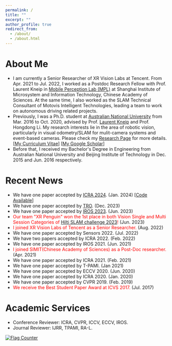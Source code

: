 ```yaml
---
permalink: /
title: ""
excerpt: ""
author_profile: true
redirect_from: 
  - /about/
  - /about.html
---
```


# About Me 
<!--Dr. Yifu Wang is currently a Research Engineer of XR Vision Labs at Tencent. -->
* I am currently a Senior Researcher of XR Vision Labs at Tencent. From Apr. 2021 to Jul. 2022, I worked as a Postdoc Research Fellow with Prof. Laurent Kneip in [Mobile Perception Lab (MPL)](http://mpl.sist.shanghaitech.edu.cn/) at Shanghai Institute of Microsystem and Information Technology, Chinese Academy of Sciences. At the same time, I also worked as the SLAM Technical Consultant of Motovis Intelligent Technologies, leading a team to work on autonomous driving related projects.
* Previously, I was a Ph.D. student at [Australian National University](https://www.anu.edu.au/) from Mar. 2016 to Oct. 2020, advised by Prof. [Laurent Kneip](http://mpl.sist.shanghaitech.edu.cn/Director.html) and Prof. Hongdong Li. My research interests lie in the area of robotic vision, particularly in visual odometry/SLAM for mulit-camera systems and event-based cameras. Please check my [Research Page](https://1fwang.github.io/publications/) for more details.<br>
[[My Curriculum Vitae](http://1fwang.github.io/files/Yifu_Wang_CV.pdf)] [[My Google Scholar](https://scholar.google.com/citations?user=_0BWh_8AAAAJ&hl=en)]
* Before that, I received my Bachelor's Degree in Engineering from Australian National University and Beijing Institute of Technology in Dec. 2015 and Jun. 2016 respectively.


# Recent News
* We have one paper accepted by [ICRA 2024](https://arxiv.org/abs/2309.08142). (Jan. 2024) \[[Code Available](https://github.com/1fwang/ORB_SLAM3_MULTI)\]
* We have one paper accepted by [TRO](https://www.researchgate.net/publication/377413186_Cross-Modal_Semi-Dense_6-DoF_Tracking_of_an_Event_Camera_in_Challenging_Conditions). (Dec. 2023)
* We have one paper accepted by [IROS 2023](https://jiabenchen.github.io/revisit_event). (Jun. 2023) 
* <span style="color:red">Our team "XR Penguin" won the 1st place in both Vision Single and Multi Session Categories of [Hilti SLAM challenge 2023](https://hilti-challenge.com/leader-board-2023.html)! </span> (Jun. 2023)
* <span style="color:red">I joined XR Vision Labs of Tencent as a Senior Researcher. </span> (Aug. 2022)
* We have one paper accepted by Sensors 2022. (Jul. 2022) 
* We have two papers accepted by ICRA 2022. (Feb. 2022)
* We have one paper accepted by IROS 2021. (Jun. 2021) 
* <span style="color:red">I joined SIMIT(Chinese Academy of Sciences) as a Post-Doc researcher. </span> (Apr. 2021)
* We have one paper accepted by ICRA 2021. (Feb. 2021) 
* We have one paper accepted by T-PAMI. (Jan 2021) 
* We have one paper accepted by ECCV 2020. (Jun. 2020)
* We have one paper accepted by ICRA 2020. (Jan. 2020)
* We have one paper accepted by CVPR 2019. (Feb. 2019)
* <span style="color:red">We receive the Best Student Paper Award at ICVS 2017.</span> (Jul. 2017)

# Academic Services
* Conference Reviewer: ICRA, CVPR, ICCV, ECCV, IROS.
* Journal Reviewer: IJRR, TPAMI, RA-L. 






<a href="https://info.flagcounter.com/IDql"><img src="https://s01.flagcounter.com/map/IDql/size_s/txt_000000/border_CCCCCC/pageviews_1/viewers_0/flags_0/" alt="Flag Counter" border="0"></a>
